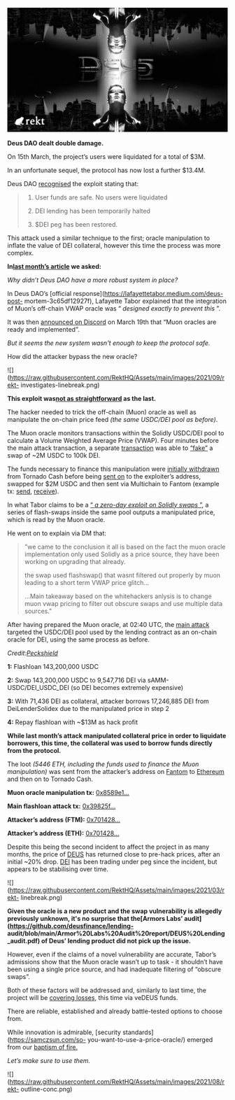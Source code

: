 ![](https://raw.githubusercontent.com/RektHQ/Assets/main/images/2022/04/deus2-header.png)

**Deus DAO dealt double damage.**

On 15th March, the project’s users were liquidated for a total of $3M.

In an unfortunate sequel, the protocol has now lost a further $13.4M.

Deus DAO [recognised](https://twitter.com/DeusDao/status/1519574219419496449)
the exploit stating that:

>   1. User funds are safe. No users were liquidated
>
>   2. DEI lending has been temporarily halted
>
>   3. $DEI peg has been restored.
>
>

This attack used a similar technique to the first; oracle manipulation to
inflate the value of DEI collateral, however this time the process was more
complex.

 **In[last month’s article](https://rekt.news/deus-dao-rekt/) we asked:**

 _Why didn’t Deus DAO have a more robust system in place?_

In Deus DAO’s [official response](https://lafayettetabor.medium.com/deus-post-
mortem-3c65df12927f), Lafayette Tabor explained that the integration of Muon’s
off-chain VWAP oracle was “ _designed exactly to prevent this_ ”.

It was then [announced on
Discord](https://discord.com/channels/746652484382228480/895295996672745502/954875912321642506)
on March 19th that “Muon oracles are ready and implemented”.

 _But it seems the new system wasn't enough to keep the protocol safe._

How did the attacker bypass the new oracle?

![](https://raw.githubusercontent.com/RektHQ/Assets/main/images/2021/09/rekt-
investigates-linebreak.png)

 **This exploit was[not as
straightforward](https://twitter.com/lafachief/status/1519616442412449792) as
the last.**

The hacker needed to trick the off-chain (Muon) oracle as well as manipulate
the on-chain price feed _(the same USDC/DEI pool as before)_.

The Muon oracle monitors transactions within the Solidly USDC/DEI pool to
calculate a Volume Weighted Average Price (VWAP). Four minutes before the main
attack transaction, a separate
[transaction](https://ftmscan.com/tx/0x8589e136e6ad927096d07baa16852d16f11456c0446efb8f1ecd467ce0d4cb10)
was able to [“fake”](https://twitter.com/lafachief/status/1519624606180691968)
a swap of ~2M USDC to 100k DEI.

The funds necessary to finance this manipulation were [initially
withdrawn](https://etherscan.io/address/0x700a81265ea72f609eaf9d0f08356c94b1c5af52#internaltx)
from Tornado Cash before being [sent
on](https://etherscan.io/tx/0x96a06ee8ffc205f33ec6a2645bf240d1b577cd8085e1504525c108997e833fb8)
to the exploiter’s address, swapped for $2M USDC and then sent via Multichain
to Fantom (example tx:
[send](https://etherscan.io/tx/0xf4b19a90df1eed9faf8672876996f56ed57fc3702d98d3efa2262a598b102428),
[receive](https://ftmscan.com/tx/0x80e70a4956216630aa0d9ec4edc1a1c3dd35cec898b6cfda05fda9435bd270f8)).

In what Tabor claims to be a [“ _a zero-day exploit on Solidly swaps_
”](https://twitter.com/lafachief/status/1519645308061462528), a series of
flash-swaps inside the same pool outputs a manipulated price, which is read by
the Muon oracle.

He went on to explain via DM that:

> ”we came to the conclusion it all is based on the fact the muon oracle
> implementation only used Solidly as a price source, they have been working
> on upgrading that already.
>
> the swap used flashswap() that wasnt filtered out properly by muon leading
> to a short term VWAP price glitch…
>
> …Main takeaway based on the whitehackers anlysis is to change muon vwap
> pricing to filter out obscure swaps and use multiple data sources."

After having prepared the Muon oracle, at 02:40 UTC, the [main
attack](https://ftmscan.com/tx/0x39825ff84b44d9c9983b4cff464d4746d1ae5432977b9a65a92ab47edac9c9b5)
targeted the USDC/DEI pool used by the lending contract as an on-chain oracle
for DEI, using the same process as before.

_Credit:[Peckshield](https://twitter.com/peckshield/status/1519533378529562624)_

 **1:** Flashloan 143,200,000 USDC

 **2:** Swap 143,200,000 USDC to 9,547,716 DEI via sAMM-USDC/DEI_USDC_DEI (so
DEI becomes extremely expensive)

 **3:** With 71,436 DEI as collateral, attacker borrows 17,246,885 DEI from
DeiLenderSolidex due to the manipulated price in step 2

 **4:** Repay flashloan with ~$13M as hack profit

 **While last month’s attack manipulated collateral price in order to
liquidate borrowers, this time, the collateral was used to borrow funds
directly from the protocol.**

The loot _(5446 ETH, including the funds used to finance the Muon
manipulation)_ was sent from the attacker’s address on
[Fantom](https://ftmscan.com/address/0x701428525cbac59dae7af833f19d9c3aaa2a37cb)
to
[Ethereum](https://etherscan.io/address/0x701428525cbac59dae7af833f19d9c3aaa2a37cb)
and then on to Tornado Cash.

 **Muon oracle manipulation tx:**
[0x8589e1…](https://ftmscan.com/tx/0x8589e136e6ad927096d07baa16852d16f11456c0446efb8f1ecd467ce0d4cb10)

 **Main flashloan attack tx:** [0x39825f…
](https://ftmscan.com/tx/0x39825ff84b44d9c9983b4cff464d4746d1ae5432977b9a65a92ab47edac9c9b5)

**Attacker’s address (FTM):** [0x701428…
](https://ftmscan.com/address/0x701428525cbac59dae7af833f19d9c3aaa2a37cb)

**Attacker’s address (ETH):**
[0x701428…](https://etherscan.io/address/0x701428525cbac59dae7af833f19d9c3aaa2a37cb)

Despite this being the second incident to affect the project in as many
months, the price of [DEUS](https://www.coingecko.com/en/coins/deus-finance)
has returned close to pre-hack prices, after an initial ~20% drop.
[DEI](https://www.coingecko.com/en/coins/dei-token) has been trading under peg
since the incident, but appears to be stabilising over time.

![](https://raw.githubusercontent.com/RektHQ/Assets/main/images/2021/03/rekt-
linebreak.png)

 **Given the oracle is a new product and the swap vulnerability is allegedly
previously unknown, it's no surprise that the[Armors Labs’
audit](https://github.com/deusfinance/lending-
audit/blob/main/Armor%20Labs%20Audit%20report/DEUS%20Lending_audit.pdf) of
Deus’ lending product did not pick up the issue.**

However, even if the claims of a novel vulnerability are accurate, Tabor’s
admissions show that the Muon oracle wasn’t up to task - it shouldn’t have
been using a single price source, and had inadequate filtering of “obscure
swaps”.

Both of these factors will be addressed and, similarly to last time, the
project will be [covering
losses](https://twitter.com/lafachief/status/1519624610194599938), this time
via veDEUS funds.

There are reliable, established and already battle-tested options to choose
from.

While innovation is admirable, [security standards](https://samczsun.com/so-
you-want-to-use-a-price-oracle/) emerged from our [baptism of
fire.](https://rekt.news/on-flash-loans/)

 _Let’s make sure to use them._

![](https://raw.githubusercontent.com/RektHQ/Assets/main/images/2021/08/rekt-
outline-conc.png)


